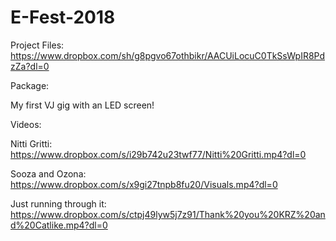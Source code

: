 # E-Fest-2018

Project Files:
https://www.dropbox.com/sh/g8pgvo67othbikr/AACUiLocuC0TkSsWpIR8PdzZa?dl=0

Package:


My first VJ gig with an LED screen!

Videos:

Nitti Gritti:
https://www.dropbox.com/s/i29b742u23twf77/Nitti%20Gritti.mp4?dl=0

Sooza and Ozona:
https://www.dropbox.com/s/x9gi27tnpb8fu20/Visuals.mp4?dl=0

Just running through it:
https://www.dropbox.com/s/ctpj49lyw5j7z91/Thank%20you%20KRZ%20and%20Catlike.mp4?dl=0


